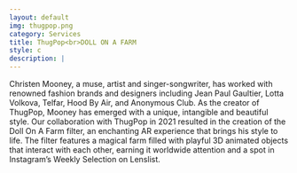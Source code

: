 ```yaml
---
layout: default
img: thugpop.png
category: Services
title: ThugPop<br>DOLL ON A FARM
style: c
description: |
---
```

Christen Mooney, a muse, artist and singer-songwriter, has worked with renowned fashion brands and designers including Jean Paul Gaultier, Lotta Volkova, Telfar, Hood By Air, and Anonymous Club. As the creator of ThugPop, Mooney has emerged with a unique, intangible and beautiful style. Our collaboration with ThugPop in 2021 resulted in the creation of the Doll On A Farm filter, an enchanting AR experience that brings his style to life. The filter features a magical farm filled with playful 3D animated objects that interact with each other, earning it worldwide attention and a spot in Instagram’s Weekly Selection on Lenslist.